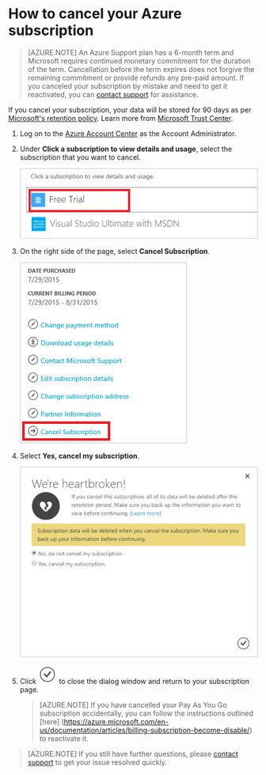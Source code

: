 <properties
	pageTitle="How to cancel your Azure subscription | Microsoft Azure"
	description="Describes how to cancel your Azure subscription, like the Free Trial subscription"
	services=""
	documentationCenter=""
	authors="genlin"
	manager="mbaldwin"
	editor=""
	tags="billing"
	/>

<tags
	ms.service="billing"
	ms.workload="na"
	ms.tgt_pltfrm="na"
	ms.devlang="na"
	ms.topic="article"
	ms.date="08/24/2016"
	ms.author="genli"/>

# How to cancel your Azure subscription

>[AZURE.NOTE] An Azure Support plan has a 6-month term and Microsoft requires continued monetary commitment for the duration of the term. Cancellation before the term expires does not forgive the remaining commitment or provide refunds any pre-paid amount. If you canceled your subscription by mistake and need to get it reactivated, you can [contact support](https://portal.azure.com/?#blade/Microsoft_Azure_Support/HelpAndSupportBlade) for assistance.

If you cancel your subscription, your data will be stored for 90 days as per [Microsoft's retention policy](http://www.microsoftvolumelicensing.com/DocumentSearch.aspx?Mode=3&DocumentTypeId=31). Learn more from [Microsoft Trust Center](https://www.microsoft.com/en-us/TrustCenter/Privacy/You-are-in-control-of-your-data).

1. Log on to the [Azure Account Center](https://account.windowsazure.com/subscriptions) as the Account Administrator.

2. Under **Click a subscription to view details and usage**, select the subscription that you want to cancel. 

	![selectsub](./media/billing-how-to-cancel-azure-subscription/Selectsub.png)

3. On the right side of the page, select **Cancel Subscription**.
	
	![cancelsub](./media/billing-how-to-cancel-azure-subscription/cancelsub.png)

4. Select **Yes, cancel my subscription**.
	
	![cancelbox](./media/billing-how-to-cancel-azure-subscription/cancelbox.png)

5. Click ![checkbutton](./media/billing-how-to-cancel-azure-subscription/checkbutton.png) to close the dialog window and return to your subscription page.

	> [AZURE.NOTE] If you have cancelled your Pay As You Go subscription accidentally, you can follow the instructions outlined [here] (https://azure.microsoft.com/en-us/documentation/articles/billing-subscription-become-disable/) to reactivate it.

> [AZURE.NOTE] If you still have further questions, please [contact support](https://portal.azure.com/?#blade/Microsoft_Azure_Support/HelpAndSupportBlade) to get your issue resolved quickly.
